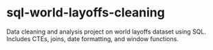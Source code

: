 # sql-world-layoffs-cleaning
Data cleaning and analysis project on world layoffs dataset using SQL. Includes CTEs, joins, date formatting, and window functions.
